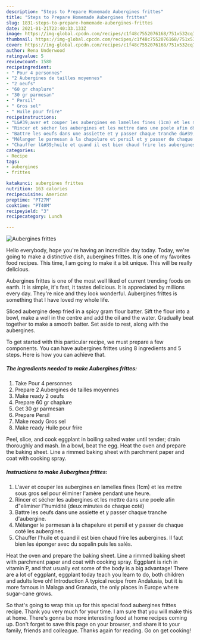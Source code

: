 ```yaml
---
description: "Steps to Prepare Homemade Aubergines frittes"
title: "Steps to Prepare Homemade Aubergines frittes"
slug: 1831-steps-to-prepare-homemade-aubergines-frittes
date: 2021-01-21T22:40:33.133Z
image: https://img-global.cpcdn.com/recipes/c1f48c7552076168/751x532cq70/aubergines-frittes-photo-principale-de-la-recette.jpg
thumbnail: https://img-global.cpcdn.com/recipes/c1f48c7552076168/751x532cq70/aubergines-frittes-photo-principale-de-la-recette.jpg
cover: https://img-global.cpcdn.com/recipes/c1f48c7552076168/751x532cq70/aubergines-frittes-photo-principale-de-la-recette.jpg
author: Rena Underwood
ratingvalue: 5
reviewcount: 1580
recipeingredient:
- " Pour 4 personnes"
- "2 Aubergines de tailles moyennes"
- "2 oeufs"
- "60 gr chaplure"
- "30 gr parmesan"
- " Persil"
- " Gros sel"
- " Huile pour frire"
recipeinstructions:
- "L&#39;aver et couper les aubergines en lamelles fines (1cm) et les mettre sous gros sel pour éliminer l&#39;amère pendant une heure."
- "Rincer et sécher les aubergines et les mettre dans une poele afin d&#34;eliminer l&#34;humidité (deux minutes de chaque coté)"
- "Battre les oeufs dans une assiette et y passer chaque tranche d&#39;aubergine."
- "Mélanger le parmesan à la chapelure et persil et y passer de chaque coté les aubergines."
- "Chauffer l&#39;huile et quand il est bien chaud frire les aubergines. Il faut bien les éponger avec du sopalin puis les salés."
categories:
- Recipe
tags:
- aubergines
- frittes

katakunci: aubergines frittes 
nutrition: 163 calories
recipecuisine: American
preptime: "PT27M"
cooktime: "PT40M"
recipeyield: "3"
recipecategory: Lunch

---
```



![Aubergines frittes](https://img-global.cpcdn.com/recipes/c1f48c7552076168/751x532cq70/aubergines-frittes-photo-principale-de-la-recette.jpg)

Hello everybody, hope you're having an incredible day today. Today, we're going to make a distinctive dish, aubergines frittes. It is one of my favorites food recipes. This time, I am going to make it a bit unique. This will be really delicious.

Aubergines frittes is one of the most well liked of current trending foods on earth. It is simple, it's fast, it tastes delicious. It is appreciated by millions every day. They're nice and they look wonderful. Aubergines frittes is something that I have loved my whole life.

Sliced aubergine deep fried in a spicy gram flour batter. Sift the flour into a bowl, make a well in the centre and add the oil and the water. Gradually beat together to make a smooth batter. Set aside to rest, along with the aubergines.


To get started with this particular recipe, we must prepare a few components. You can have aubergines frittes using 8 ingredients and 5 steps. Here is how you can achieve that.

<!--inarticleads1-->

##### The ingredients needed to make Aubergines frittes:

1. Take  Pour 4 personnes
1. Prepare 2 Aubergines de tailles moyennes
1. Make ready 2 oeufs
1. Prepare 60 gr chaplure
1. Get 30 gr parmesan
1. Prepare  Persil
1. Make ready  Gros sel
1. Make ready  Huile pour frire


Peel, slice, and cook eggplant in boiling salted water until tender; drain thoroughly and mash. In a bowl, beat the egg. Heat the oven and prepare the baking sheet. Line a rimmed baking sheet with parchment paper and coat with cooking spray. 

<!--inarticleads2-->

##### Instructions to make Aubergines frittes:

1. L&#39;aver et couper les aubergines en lamelles fines (1cm) et les mettre sous gros sel pour éliminer l&#39;amère pendant une heure.
1. Rincer et sécher les aubergines et les mettre dans une poele afin d&#34;eliminer l&#34;humidité (deux minutes de chaque coté)
1. Battre les oeufs dans une assiette et y passer chaque tranche d&#39;aubergine.
1. Mélanger le parmesan à la chapelure et persil et y passer de chaque coté les aubergines.
1. Chauffer l&#39;huile et quand il est bien chaud frire les aubergines. Il faut bien les éponger avec du sopalin puis les salés.


Heat the oven and prepare the baking sheet. Line a rimmed baking sheet with parchment paper and coat with cooking spray. Eggplant is rich in vitamin P, and that usually eat some of the body is a big advantage! There are a lot of eggplant, eggplant today teach you learn to do, both children and adults love oh! Introduction A typical recipe from Andalusia, but it is more famous in Malaga and Granada, the only places in Europe where sugar-cane grows. 

So that's going to wrap this up for this special food aubergines frittes recipe. Thank you very much for your time. I am sure that you will make this at home. There's gonna be more interesting food at home recipes coming up. Don't forget to save this page on your browser, and share it to your family, friends and colleague. Thanks again for reading. Go on get cooking!
